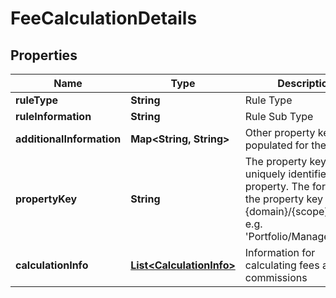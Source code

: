 

# FeeCalculationDetails


## Properties

Name | Type | Description | Notes
------------ | ------------- | ------------- | -------------
**ruleType** | **String** | Rule Type | 
**ruleInformation** | **String** | Rule Sub Type | 
**additionalInformation** | **Map&lt;String, String&gt;** | Other property keys populated for the fee | 
**propertyKey** | **String** | The property key which uniquely identifies the property. The format for the property key is {domain}/{scope}/{code}, e.g. &#39;Portfolio/Manager/Id&#39;. | 
**calculationInfo** | [**List&lt;CalculationInfo&gt;**](CalculationInfo.md) | Information for calculating fees and commissions | 



